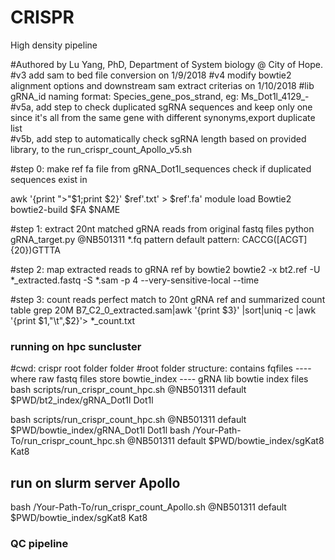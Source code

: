 # CRISPR
High density pipeline

#Authored by Lu Yang, PhD, Department of System biology @ City of Hope. 
#v3 add sam to bed file conversion on 1/9/2018 
#v4 modify bowtie2 alignment options and downstream sam extract criterias on 1/10/2018 
#lib gRNA_id naming format:  Species_gene_pos_strand,  eg:  Ms_Dot1l_4129_-  
#v5a, add step to check duplicated sgRNA sequences and keep only one since it's all from the same gene with different synonyms,export duplicate list  
#v5b, add step to automatically check sgRNA length based on provided library, to the run_crispr_count_Apollo_v5.sh  



#step 0: make ref fa file from gRNA_Dot1l_sequences
check if duplicated sequences exist in 


awk '{print ">"$1;print $2}' $ref'.txt' > $ref'.fa'
module load Bowtie2
bowtie2-build $FA $NAME

#step 1:  extract 20nt matched gRNA reads from original fastq files
python gRNA_target.py @NB501311 *.fq pattern
default pattern:  CACCG([ACGT]{20})GTTTA


#step 2: map extracted reads to gRNA ref by bowtie2
bowtie2 -x bt2.ref -U *_extracted.fastq -S *.sam -p 4 --very-sensitive-local --time

#step 3: count reads perfect match to 20nt gRNA ref and summarized count table
grep 20M B7_C2_0_extracted.sam|awk '{print $3}' |sort|uniq -c |awk '{print $1,"\t",$2}'> *_count.txt



### running on hpc suncluster
#cwd:  crispr root folder folder
#root folder structure: contains fqfiles ---- where raw fastq files store
                                 bowtie_index ----  gRNA lib bowtie index files
bash scripts/run_crispr_count_hpc.sh @NB501311 default $PWD/bt2_index/gRNA_Dot1l Dot1l


bash scripts/run_crispr_count_hpc.sh @NB501311 default $PWD/bowtie_index/gRNA_Dot1l Dot1l
bash /Your-Path-To/run_crispr_count_hpc.sh @NB501311 default $PWD/bowtie_index/sgKat8 Kat8

## run on slurm server Apollo
bash /Your-Path-To/run_crispr_count_Apollo.sh @NB501311 default $PWD/bowtie_index/sgKat8 Kat8


### QC pipeline
